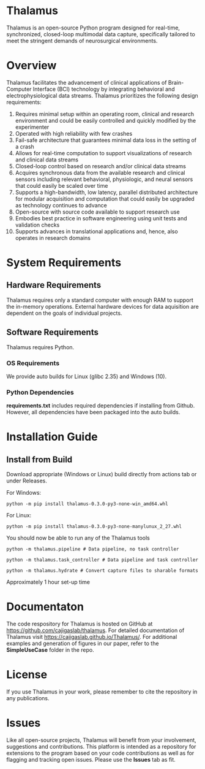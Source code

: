 # Thalamus

Thalamus is an open-source Python program designed for real-time, synchronized, closed-loop multimodal data capture, specifically tailored to meet the stringent demands of neurosurgical environments.

# Overview
Thalamus facilitates the advancement of clinical applications of Brain-Computer Interface (BCI) technology by integrating behavioral and electrophysiological data streams. Thalamus prioritizes the following design requirements:
1. Requires minimal setup within an operating room, clinical and research environment and could be easily controlled and quickly modified by the experimenter​
2. Operated with high reliability with few crashes​
3. Fail-safe architecture that guarantees minimal data loss in the setting of a crash​
4. Allows for real-time computation to support visualizations of  research and clinical data streams​
5. Closed-loop control based on research and/or clinical data streams​
6. Acquires synchronous data from the available research and clinical sensors including relevant behavioral, physiologic, and neural sensors that could easily be scaled over time​
7. Supports a high-bandwidth, low latency, parallel distributed architecture for modular acquisition and computation that could easily be upgraded as technology continues to advance​
8. Open-source with source code available to support research use​
9. Embodies best practice in software engineering using unit tests and validation checks​
10. Supports advances in translational applications and, hence, also operates in research domains​

# System Requirements
## Hardware Requirements
Thalamus requires only a standard computer with enough RAM to support the in-memory operations.
External hardware devices for data aquisition are dependent on the goals of individual projects.

## Software Requirements
Thalamus requires Python.

### OS Requirements
We provide auto builds for Linux (glibc 2.35) and Windows (10).

### Python Dependencies
**requirements.txt** includes required dependencies if installing from Github. However, all dependencies have been packaged into the auto builds.

# Installation Guide
## Install from Build
Download appropriate (Windows or Linux) build directly from actions tab or under Releases.

For Windows:

```python -m pip install thalamus-0.3.0-py3-none-win_amd64.whl```

For Linux:

```python -m pip install thalamus-0.3.0-py3-none-manylunux_2_27.whl```

You should now be able to run any of the Thalamus tools

```python -m thalamus.pipeline # Data pipeline, no task controller```

```python -m thalamus.task_controller # Data pipeline and task controller```

```python -m thalamus.hydrate # Convert capture files to sharable formats```

Approximately 1 hour set-up time


# Documentaton
The code respository for Thalamus is hosted on GitHub at https://github.com/cajigaslab/thalamus. For detailed documentation of Thalamus visit https://cajigaslab.github.io/Thalamus/.
For additional examples and generation of figures in our paper, refer to the **SimpleUseCase** folder in the repo.

# License
If you use Thalamus in your work, please remember to cite the repository in any publications.

# Issues
Like all open-source projects, Thalamus will benefit from your involvement, suggestions and contributions. This platform is intended as a repository for extensions to the program based on your code contributions as well as for flagging and tracking open issues. Please use the **Issues** tab as fit.
